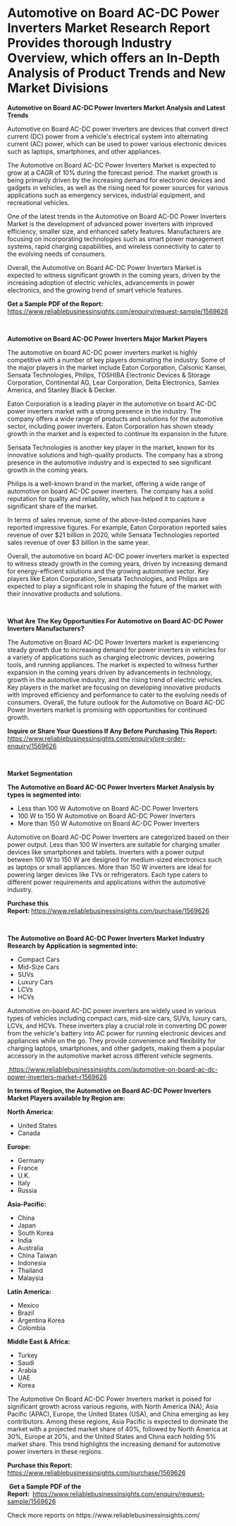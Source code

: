<p><h1>Automotive on Board AC-DC Power Inverters Market Research Report Provides thorough Industry Overview, which offers an In-Depth Analysis of Product Trends and New Market Divisions</h1></p><p><strong>Automotive on Board AC-DC Power Inverters Market Analysis and Latest Trends</strong></p>
<p><p>Automotive on Board AC-DC power inverters are devices that convert direct current (DC) power from a vehicle's electrical system into alternating current (AC) power, which can be used to power various electronic devices such as laptops, smartphones, and other appliances.</p><p>The Automotive on Board AC-DC Power Inverters Market is expected to grow at a CAGR of 10% during the forecast period. The market growth is being primarily driven by the increasing demand for electronic devices and gadgets in vehicles, as well as the rising need for power sources for various applications such as emergency services, industrial equipment, and recreational vehicles.</p><p>One of the latest trends in the Automotive on Board AC-DC Power Inverters Market is the development of advanced power inverters with improved efficiency, smaller size, and enhanced safety features. Manufacturers are focusing on incorporating technologies such as smart power management systems, rapid charging capabilities, and wireless connectivity to cater to the evolving needs of consumers.</p><p>Overall, the Automotive on Board AC-DC Power Inverters Market is expected to witness significant growth in the coming years, driven by the increasing adoption of electric vehicles, advancements in power electronics, and the growing trend of smart vehicle features.</p></p>
<p><strong>Get a Sample PDF of the Report:&nbsp;</strong> <a href="https://www.reliablebusinessinsights.com/enquiry/request-sample/1569626">https://www.reliablebusinessinsights.com/enquiry/request-sample/1569626</a></p>
<p>&nbsp;</p>
<p><strong>Automotive on Board AC-DC Power Inverters Major Market Players</strong></p>
<p><p>The automotive on board AC-DC power inverters market is highly competitive with a number of key players dominating the industry. Some of the major players in the market include Eaton Corporation, Calsonic Kansei, Sensata Technologies, Philips, TOSHIBA Electronic Devices & Storage Corporation, Continental AG, Lear Corporation, Delta Electronics, Samlex America, and Stanley Black & Decker.</p><p>Eaton Corporation is a leading player in the automotive on board AC-DC power inverters market with a strong presence in the industry. The company offers a wide range of products and solutions for the automotive sector, including power inverters. Eaton Corporation has shown steady growth in the market and is expected to continue its expansion in the future.</p><p>Sensata Technologies is another key player in the market, known for its innovative solutions and high-quality products. The company has a strong presence in the automotive industry and is expected to see significant growth in the coming years.</p><p>Philips is a well-known brand in the market, offering a wide range of automotive on board AC-DC power inverters. The company has a solid reputation for quality and reliability, which has helped it to capture a significant share of the market.</p><p>In terms of sales revenue, some of the above-listed companies have reported impressive figures. For example, Eaton Corporation reported sales revenue of over $21 billion in 2020, while Sensata Technologies reported sales revenue of over $3 billion in the same year.</p><p>Overall, the automotive on board AC-DC power inverters market is expected to witness steady growth in the coming years, driven by increasing demand for energy-efficient solutions and the growing automotive sector. Key players like Eaton Corporation, Sensata Technologies, and Philips are expected to play a significant role in shaping the future of the market with their innovative products and solutions.</p></p>
<p>&nbsp;</p>
<p><strong>What Are The Key Opportunities For Automotive on Board AC-DC Power Inverters Manufacturers?</strong></p>
<p><p>The Automotive on Board AC-DC Power Inverters market is experiencing steady growth due to increasing demand for power inverters in vehicles for a variety of applications such as charging electronic devices, powering tools, and running appliances. The market is expected to witness further expansion in the coming years driven by advancements in technology, growth in the automotive industry, and the rising trend of electric vehicles. Key players in the market are focusing on developing innovative products with improved efficiency and performance to cater to the evolving needs of consumers. Overall, the future outlook for the Automotive on Board AC-DC Power Inverters market is promising with opportunities for continued growth.</p></p>
<p><strong>Inquire or Share Your Questions If Any Before Purchasing This Report:</strong> <a href="https://www.reliablebusinessinsights.com/enquiry/pre-order-enquiry/1569626">https://www.reliablebusinessinsights.com/enquiry/pre-order-enquiry/1569626</a></p>
<p>&nbsp;</p>
<p><strong>Market Segmentation</strong></p>
<p><strong>The Automotive on Board AC-DC Power Inverters Market Analysis by types is segmented into:</strong></p>
<p><ul><li>Less than 100 W Automotive on Board AC-DC Power Inverters</li><li>100 W to 150 W Automotive on Board AC-DC Power Inverters</li><li>More than 150 W Automotive on Board AC-DC Power Inverters</li></ul></p>
<p><p>Automotive on Board AC-DC Power Inverters are categorized based on their power output. Less than 100 W inverters are suitable for charging smaller devices like smartphones and tablets. Inverters with a power output between 100 W to 150 W are designed for medium-sized electronics such as laptops or small appliances. More than 150 W inverters are ideal for powering larger devices like TVs or refrigerators. Each type caters to different power requirements and applications within the automotive industry.</p></p>
<p><strong>Purchase this Report:&nbsp;</strong><a href="https://www.reliablebusinessinsights.com/purchase/1569626">https://www.reliablebusinessinsights.com/purchase/1569626</a></p>
<p>&nbsp;</p>
<p><strong>The Automotive on Board AC-DC Power Inverters Market Industry Research by Application is segmented into:</strong></p>
<p><ul><li>Compact Cars</li><li>Mid-Size Cars</li><li>SUVs</li><li>Luxury Cars</li><li>LCVs</li><li>HCVs</li></ul></p>
<p><p>Automotive on-board AC-DC power inverters are widely used in various types of vehicles including compact cars, mid-size cars, SUVs, luxury cars, LCVs, and HCVs. These inverters play a crucial role in converting DC power from the vehicle's battery into AC power for running electronic devices and appliances while on the go. They provide convenience and flexibility for charging laptops, smartphones, and other gadgets, making them a popular accessory in the automotive market across different vehicle segments.</p></p>
<p><a href="https://www.reliablebusinessinsights.com/automotive-on-board-ac-dc-power-inverters-market-r1569626">&nbsp;https://www.reliablebusinessinsights.com/automotive-on-board-ac-dc-power-inverters-market-r1569626</a></p>
<p><strong>In terms of Region, the Automotive on Board AC-DC Power Inverters Market Players available by Region are:</strong></p>
<p>
    <p> <strong> North America: </strong>
        <ul>
            <li>United States</li>
            <li>Canada</li>
        </ul>
        </p> 
    <p> <strong> Europe: </strong>
        <ul>
            <li>Germany</li>
            <li>France</li>
            <li>U.K.</li>
            <li>Italy</li>
            <li>Russia</li>
        </ul>
        </p> 
    <p> <strong> Asia-Pacific: </strong>
        <ul>
            <li>China</li>
            <li>Japan</li>
            <li>South Korea</li>
            <li>India</li>
            <li>Australia</li>
            <li>China Taiwan</li>
            <li>Indonesia</li>
            <li>Thailand</li>
            <li>Malaysia</li>
        </ul>
        </p> 
    <p> <strong> Latin America: </strong>
        <ul>
            <li>Mexico</li>
            <li>Brazil</li>
            <li>Argentina Korea</li>
            <li>Colombia</li>
        </ul>
        </p> 
    <p> <strong> Middle East & Africa: </strong>
        <ul>
            <li>Turkey</li>
            <li>Saudi</li>
            <li>Arabia</li>
            <li>UAE</li>
            <li>Korea</li>
        </ul>
    </p>
    </p>
<p><p>The Automotive On Board AC-DC Power Inverters market is poised for significant growth across various regions, with North America (NA), Asia Pacific (APAC), Europe, the United States (USA), and China emerging as key contributors. Among these regions, Asia Pacific is expected to dominate the market with a projected market share of 40%, followed by North America at 30%, Europe at 20%, and the United States and China each holding 5% market share. This trend highlights the increasing demand for automotive power inverters in these regions.</p></p>
<p><strong>Purchase this Report: </strong><a href="https://www.reliablebusinessinsights.com/purchase/1569626">https://www.reliablebusinessinsights.com/purchase/1569626</a></p>
<p>&nbsp;<strong>Get a Sample PDF of the Report:&nbsp;&nbsp;</strong><a href="https://www.reliablebusinessinsights.com/enquiry/request-sample/1569626">https://www.reliablebusinessinsights.com/enquiry/request-sample/1569626</a></p>
<p><strong></strong></p>
<p>Check more reports on https://www.reliablebusinessinsights.com/</p>